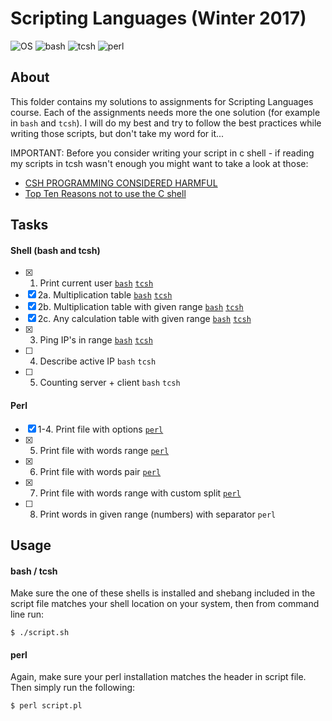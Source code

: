# Scripting Languages (Winter 2017)
![OS](https://img.shields.io/badge/macOS-v10.13-orange.svg)
![bash](https://img.shields.io/badge/bash-v4.4-green.svg)
![tcsh](https://img.shields.io/badge/tcsh-v6.18.01-blue.svg)
![perl](https://img.shields.io/badge/perl-v5.18.2-red.svg)

## About

This folder contains my solutions to assignments for Scripting Languages course. Each of the assignments needs more the one solution (for example in `bash` and `tcsh`). I will do my best and try to follow the best practices while writing those scripts, but don't take my word for it...

IMPORTANT: Before you consider writing your script in c shell - if reading my scripts in tcsh wasn't enough you might want to take a look at those:
- [CSH PROGRAMMING CONSIDERED HARMFUL](http://www.faqs.org/faqs/unix-faq/shell/csh-whynot/)
- [Top Ten Reasons not to use the C shell](http://www.grymoire.com/unix/CshTop10.txt)

## Tasks

#### Shell (bash and tcsh)

- [x] 1. Print current user [`bash`](shell/whoami-bash.sh) [`tcsh`](shell/whoami-tcsh.sh)
- [x] 2a. Multiplication table [`bash`](shell/multiplication-table-bash.sh) [`tcsh`](shell/multiplication-table-tcsh.sh)
- [x] 2b. Multiplication table with given range [`bash`](shell/multiplication-table-in-range-bash.sh) [`tcsh`](shell/multiplication-table-in-range-tcsh.sh)
- [x] 2c. Any calculation table with given range [`bash`](shell/calculation-table-in-range-bash.sh) [`tcsh`](shell/calculation-table-in-range-tcsh.sh)
- [x] 3. Ping IP's in range [`bash`](shell/ping-in-range-bash.sh) [`tcsh`](shell/ping-in-range-tcsh.sh)
- [ ] 4. Describe active IP `bash` `tcsh`
- [ ] 5. Counting server + client `bash` `tcsh`

#### Perl

- [x] 1-4. Print file with options [`perl`](perl/print-file.pl)
- [x] 5. Print file with words range [`perl`](perl/print-file-words-range.pl)
- [x] 6. Print file with words pair [`perl`](perl/print-file-words-pair.pl)
- [x] 7. Print file with words range with custom split [`perl`](perl/print-file-words-range-split.pl)
- [ ] 8. Print words in given range (numbers) with separator `perl`

## Usage

#### bash / tcsh

Make sure the one of these shells is installed and shebang included in the script file matches your shell location on your system, then from command line run:

```
$ ./script.sh
```

#### perl

Again, make sure your perl installation matches the header in script file. Then simply run the following:

```
$ perl script.pl
```
